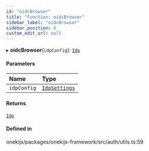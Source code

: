 ```yaml
---
id: "oidcBrowser"
title: "Function: oidcBrowser"
sidebar_label: "oidcBrowser"
sidebar_position: 0
custom_edit_url: null
---
```


▸ **oidcBrowser**(`idpConfig`): [`Idp`](../interfaces/Idp.md)

#### Parameters

| Name | Type |
| :------ | :------ |
| `idpConfig` | [`IdpSettings`](../interfaces/IdpSettings.md) |

#### Returns

[`Idp`](../interfaces/Idp.md)

#### Defined in

onekijs/packages/onekijs-framework/src/auth/utils.ts:59
